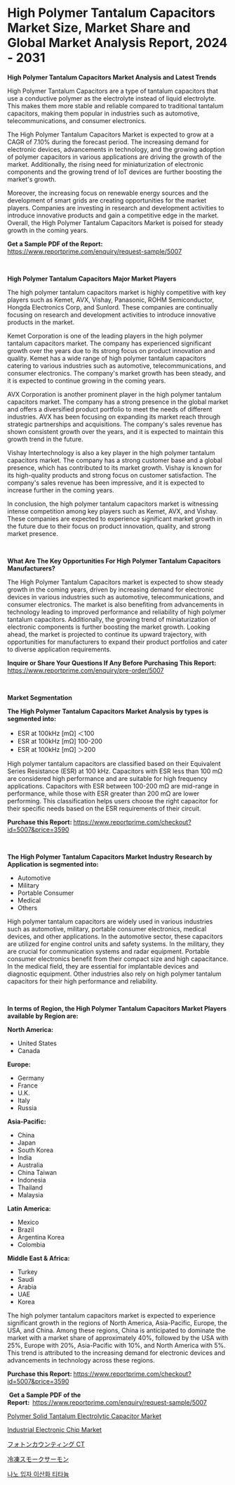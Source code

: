 <p><h1>High Polymer Tantalum Capacitors Market Size, Market Share and Global Market Analysis Report, 2024 - 2031</h1></p><p><strong>High Polymer Tantalum Capacitors Market Analysis and Latest Trends</strong></p>
<p><p>High Polymer Tantalum Capacitors are a type of tantalum capacitors that use a conductive polymer as the electrolyte instead of liquid electrolyte. This makes them more stable and reliable compared to traditional tantalum capacitors, making them popular in industries such as automotive, telecommunications, and consumer electronics.</p><p>The High Polymer Tantalum Capacitors Market is expected to grow at a CAGR of 7.10% during the forecast period. The increasing demand for electronic devices, advancements in technology, and the growing adoption of polymer capacitors in various applications are driving the growth of the market. Additionally, the rising need for miniaturization of electronic components and the growing trend of IoT devices are further boosting the market's growth.</p><p>Moreover, the increasing focus on renewable energy sources and the development of smart grids are creating opportunities for the market players. Companies are investing in research and development activities to introduce innovative products and gain a competitive edge in the market. Overall, the High Polymer Tantalum Capacitors Market is poised for steady growth in the coming years.</p></p>
<p><strong>Get a Sample PDF of the Report:&nbsp;</strong> <a href="https://www.reportprime.com/enquiry/request-sample/5007">https://www.reportprime.com/enquiry/request-sample/5007</a></p>
<p>&nbsp;</p>
<p><strong>High Polymer Tantalum Capacitors Major Market Players</strong></p>
<p><p>The high polymer tantalum capacitors market is highly competitive with key players such as Kemet, AVX, Vishay, Panasonic, ROHM Semiconductor, Hongda Electronics Corp, and Sunlord. These companies are continually focusing on research and development activities to introduce innovative products in the market.</p><p>Kemet Corporation is one of the leading players in the high polymer tantalum capacitors market. The company has experienced significant growth over the years due to its strong focus on product innovation and quality. Kemet has a wide range of high polymer tantalum capacitors catering to various industries such as automotive, telecommunications, and consumer electronics. The company's market growth has been steady, and it is expected to continue growing in the coming years.</p><p>AVX Corporation is another prominent player in the high polymer tantalum capacitors market. The company has a strong presence in the global market and offers a diversified product portfolio to meet the needs of different industries. AVX has been focusing on expanding its market reach through strategic partnerships and acquisitions. The company's sales revenue has shown consistent growth over the years, and it is expected to maintain this growth trend in the future.</p><p>Vishay Intertechnology is also a key player in the high polymer tantalum capacitors market. The company has a strong customer base and a global presence, which has contributed to its market growth. Vishay is known for its high-quality products and strong focus on customer satisfaction. The company's sales revenue has been impressive, and it is expected to increase further in the coming years.</p><p>In conclusion, the high polymer tantalum capacitors market is witnessing intense competition among key players such as Kemet, AVX, and Vishay. These companies are expected to experience significant market growth in the future due to their focus on product innovation, quality, and strong market presence.</p></p>
<p>&nbsp;</p>
<p><strong>What Are The Key Opportunities For High Polymer Tantalum Capacitors Manufacturers?</strong></p>
<p><p>The High Polymer Tantalum Capacitors market is expected to show steady growth in the coming years, driven by increasing demand for electronic devices in various industries such as automotive, telecommunications, and consumer electronics. The market is also benefiting from advancements in technology leading to improved performance and reliability of high polymer tantalum capacitors. Additionally, the growing trend of miniaturization of electronic components is further boosting the market growth. Looking ahead, the market is projected to continue its upward trajectory, with opportunities for manufacturers to expand their product portfolios and cater to diverse application requirements.</p></p>
<p><strong>Inquire or Share Your Questions If Any Before Purchasing This Report:</strong> <a href="https://www.reportprime.com/enquiry/pre-order/5007">https://www.reportprime.com/enquiry/pre-order/5007</a></p>
<p>&nbsp;</p>
<p><strong>Market Segmentation</strong></p>
<p><strong>The High Polymer Tantalum Capacitors Market Analysis by types is segmented into:</strong></p>
<p><ul><li>ESR at 100kHz [mΩ] ＜100</li><li>ESR at 100kHz [mΩ] 100-200</li><li>ESR at 100kHz [mΩ] ＞200</li></ul></p>
<p><p>High polymer tantalum capacitors are classified based on their Equivalent Series Resistance (ESR) at 100 kHz. Capacitors with ESR less than 100 mΩ are considered high performance and are suitable for high frequency applications. Capacitors with ESR between 100-200 mΩ are mid-range in performance, while those with ESR greater than 200 mΩ are lower performing. This classification helps users choose the right capacitor for their specific needs based on the ESR requirements of their circuit.</p></p>
<p><strong>Purchase this Report:&nbsp;</strong><a href="https://www.reportprime.com/checkout?id=5007&price=3590">https://www.reportprime.com/checkout?id=5007&price=3590</a></p>
<p>&nbsp;</p>
<p><strong>The High Polymer Tantalum Capacitors Market Industry Research by Application is segmented into:</strong></p>
<p><ul><li>Automotive</li><li>Military</li><li>Portable Consumer</li><li>Medical</li><li>Others</li></ul></p>
<p><p>High polymer tantalum capacitors are widely used in various industries such as automotive, military, portable consumer electronics, medical devices, and other applications. In the automotive sector, these capacitors are utilized for engine control units and safety systems. In the military, they are crucial for communication systems and radar equipment. Portable consumer electronics benefit from their compact size and high capacitance. In the medical field, they are essential for implantable devices and diagnostic equipment. Other industries also rely on high polymer tantalum capacitors for their high performance and reliability.</p></p>
<p>&nbsp;</p>
<p><strong>In terms of Region, the High Polymer Tantalum Capacitors Market Players available by Region are:</strong></p>
<p>
    <p> <strong> North America: </strong>
        <ul>
            <li>United States</li>
            <li>Canada</li>
        </ul>
        </p> 
    <p> <strong> Europe: </strong>
        <ul>
            <li>Germany</li>
            <li>France</li>
            <li>U.K.</li>
            <li>Italy</li>
            <li>Russia</li>
        </ul>
        </p> 
    <p> <strong> Asia-Pacific: </strong>
        <ul>
            <li>China</li>
            <li>Japan</li>
            <li>South Korea</li>
            <li>India</li>
            <li>Australia</li>
            <li>China Taiwan</li>
            <li>Indonesia</li>
            <li>Thailand</li>
            <li>Malaysia</li>
        </ul>
        </p> 
    <p> <strong> Latin America: </strong>
        <ul>
            <li>Mexico</li>
            <li>Brazil</li>
            <li>Argentina Korea</li>
            <li>Colombia</li>
        </ul>
        </p> 
    <p> <strong> Middle East & Africa: </strong>
        <ul>
            <li>Turkey</li>
            <li>Saudi</li>
            <li>Arabia</li>
            <li>UAE</li>
            <li>Korea</li>
        </ul>
    </p>
    </p>
<p><p>The high polymer tantalum capacitors market is expected to experience significant growth in the regions of North America, Asia-Pacific, Europe, the USA, and China. Among these regions, China is anticipated to dominate the market with a market share of approximately 40%, followed by the USA with 25%, Europe with 20%, Asia-Pacific with 10%, and North America with 5%. This trend is attributed to the increasing demand for electronic devices and advancements in technology across these regions.</p></p>
<p><strong>Purchase this Report: </strong><a href="https://www.reportprime.com/checkout?id=5007&price=3590">https://www.reportprime.com/checkout?id=5007&price=3590</a></p>
<p>&nbsp;<strong>Get a Sample PDF of the Report:&nbsp;&nbsp;</strong><a href="https://www.reportprime.com/enquiry/request-sample/5007">https://www.reportprime.com/enquiry/request-sample/5007</a></p>
<p><strong></strong></p>
<p><p><a href="https://github.com/nicholepatriciadoylenwnrjr0/Market-Research-Report-List-1/blob/main/polymer-solid-tantalum-electrolytic-capacitor-market.md">Polymer Solid Tantalum Electrolytic Capacitor Market</a></p><p><a href="https://github.com/gamblestampleyjenny50m5sl6/Market-Research-Report-List-2/blob/main/industrial-electronic-chip-market.md">Industrial Electronic Chip Market</a></p><p><a href="https://github.com/nemesis2824/Market-Research-Report-List-1/blob/main/926089615529.md">フォトンカウンティング CT</a></p><p><a href="https://github.com/pepo3k/Market-Research-Report-List-1/blob/main/611346715528.md">冷凍スモークサーモン</a></p><p><a href="https://github.com/vss5505pa7z1p/Market-Research-Report-List-1/blob/main/565541314295.md">나노 입자 이산화 티타늄</a></p></p>